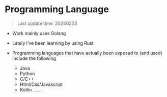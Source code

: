 # Programming Language

> Last update time: 20240203

- Work mainly uses Golang

- Lately I’ve been learning by using Rust

- Programming languages that have actually been exposed to (and used) include the following
    - Java
    - Python
    - C/C++
    - Html/Css/Javascript
    - Kotlin .......